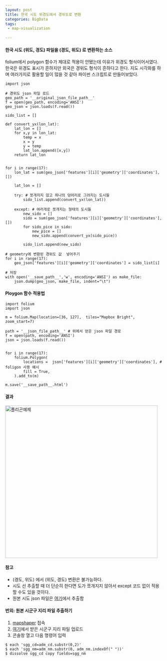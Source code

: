 ```yaml
---
layout: post
title: 한국 시도 위경도에서 경위도로 변환
categories: BigData
tags:
 - map-visualization
 
---
```


#### 한국 시도 (위도, 경도) 파일을 (경도, 위도) 로 변환하는 소스

folium에서 polygon 함수가 제대로 적용이 안됐는데 이유가 위경도 형식이어서였다. 
한국은 위경도 표시가 흔하지만 외국은 경위도 형식이 흔하다고 한다. 
지도 시각화를 하며 여러가지로 활용할 일이 많을 것 같아 파이썬 스크립트로 만들어보았다. 

```
import json

# 경위도 json 파일 로드 
geo_path = '__original_json_file_path__'
f = open(geo_path, encoding='ANSI')
geo_json = json.loads(f.read())

sido_list = []

def convert_yx(lon_lat):
    lat_lon = []
    for x,y in lon_lat:
        temp = x
        x = y
        y = temp
        lat_lon.append([x,y])
    return lat_lon
    

for i in range(17):
    lon_lat = sum(geo_json['features'][i]['geometry']['coordinates'], [])

    lat_lon = []
    
    try: # 쪼개지지 않고 하나의 덩어리로 그려지는 도시들 
        sido_list.append(convert_yx(lon_lat))

    except: # 여러개로 쪼개지는 형태의 도시들
        new_sido = []
        sido = sum(geo_json['features'][i]['geometry']['coordinates'], []) 
        for sido_pice in sido: 
            new_pice = []
            new_sido.append(convert_yx(sido_pice)) 
            
        sido_list.append(new_sido)

# geometry에 변환된 경위도 값  넣어주기 
for i in range(17):
    geo_json['features'][i]['geometry']['coordinates'] = sido_list[i]

# 저장 
with open('__save_path__','w', encoding='ANSI') as make_file:
    json.dump(geo_json, make_file, indent="\t")
```

#### Ploygon 함수 적용법 
```
import folium
import json

m = folium.Map(location=[36, 127],  tiles="Mapbox Bright", zoom_start=7)

path = '__json_file_path__' # 위에서 얻은 json 파일 경로
f = open(path, encoding='ANSI') 
json = json.loads(f.read())


for i in range(17):
    folium.Polygon(
        locations =  json['features'][i]['geometry']['coordinates'], # foligon 사용 예시 
        fill = True,
    ).add_to(m)

m.save('__save_path__.html')
```

#### 결과
<img width="487" alt="폴리곤예제" src="https://user-images.githubusercontent.com/63631604/81572366-17d3ca00-93de-11ea-84a0-985a68117446.PNG">

#### 참고 

* (경도, 위도) 에서 (위도, 경도) 변환은 불가능하다. 
* 시도 선 추출할 때 더 단순히 한다면 도가 쪼개지지 않아서 except 코드 없이 적용할 수도 있을 것이다. 
* 원본 시도 json 파일은 [여기](https://github.com/vuski/admdongkor)에서 추출함

#### 번외: 원본 시군구 지리 파일 추출하기

1. [mapshaper](https://mapshaper.org/) 접속 
2. [여기](https://github.com/vuski/admdongkor)에서 받은 시군구 지리 파일 업로드   
3. 콘솔창 열고 다음 명령어 입력
```
$ each 'sgg_cd=adm_cd.substr(0,2)'
$ each 'sgg_nm=adm_nm.substr(0, adm_nm.indexOf(" "))'
$ dissolve sgg_cd copy fields=sgg_nm 
```




